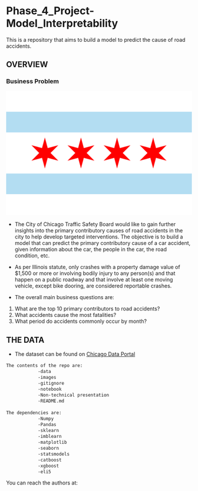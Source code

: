 # Phase_4_Project-Model_Interpretability

This is a repository that aims to build a model to predict the cause of road accidents.

## OVERVIEW

### Business Problem

![Flag of Chicago, Illinois](images/Flag_of_Chicago,_Illinois.svg)

* The City of Chicago Traffic Safety Board would like to gain further insights into the primary contributory causes of road accidents in the city to help develop targeted interventions. The objective is to build a model that can predict the primary contributory cause of a car accident, given information about the car, the people in the car, the road condition, etc.

* As per Illinois statute, only crashes with a property damage value of $1,500 or more or involving bodily injury to any person(s) and that happen on a public roadway and that involve at least one moving vehicle, except bike dooring, are considered reportable crashes.

* The overall main business questions are:

1. What are the top 10 primary contributors to road accidents?
2. What accidents cause the most fatalities?
3. What period do accidents commonly occur by month?

## THE DATA

* The dataset can be found on [Chicago Data Portal](https://data.cityofchicago.org/Transportation/Traffic-Crashes-Crashes/85ca-t3if/about_data)

```
The contents of the repo are:
            -data
            -images
            -gitignore
            -notebook
            -Non-technical presentation
            -README.md

The dependencies are:
            -Numpy
            -Pandas
            -sklearn
            -imblearn
            -matplotlib
            -seaborn
            -statsmodels
            -catboost
            -xgboost
            -eli5
```
You can reach the authors at:
